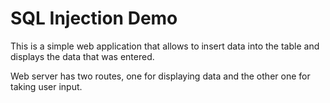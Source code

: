# SQL Injection Demo
This is a simple web application that allows to insert data into the table and displays the data that was entered.

Web server has two routes, one for displaying data and the other one for taking user input.
